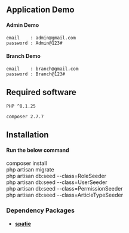 ## Application Demo
   #### Admin Demo
    email    : admin@gmail.com 
    password : Admin@123#

   #### Branch Demo
    email    : branch@gmail.com 
    password : Branch@123# 

## Required software
    PHP ^8.1.25 

    composer 2.7.7 
## Installation

#### Run the below command <br />
composer install <br />
php artisan migrate <br />
php artisan db:seed --class=RoleSeeder <br />
php artisan db:seed --class=UserSeeder <br />
php artisan db:seed --class=PermissionSeeder <br />
php artisan db:seed --class=ArticleTypeSeeder <br />


### Dependency Packages

- **[spatie](https://spatie.be/docs/laravel-permission/v6/basic-usage/blade-directives)**
